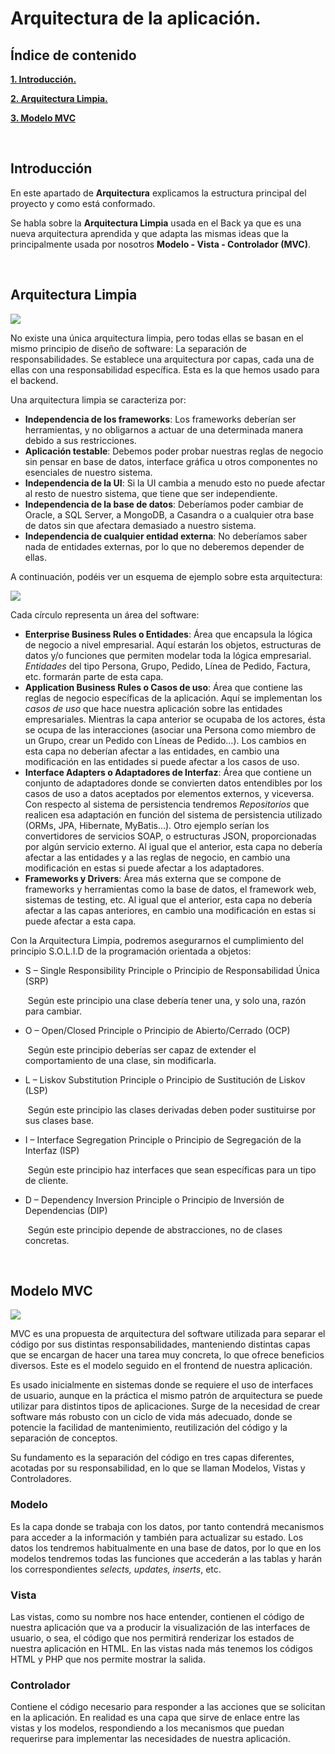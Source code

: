 # Arquitectura de la aplicación.

## Índice de contenido

**[1. Introducción.](#INTRO)**

**[2. Arquitectura Limpia.](#ARQUITECTURA_LIMPIA)**

**[3. Modelo MVC](#MODELO_MVC)**

<br>
<a name="INTRO"></a>

## Introducción

En este apartado de **Arquitectura** explicamos la estructura principal del proyecto y como está conformado.

Se habla sobre la **Arquitectura Limpia** usada en el Back ya que es una nueva arquitectura aprendida y que adapta las mismas ideas que la principalmente usada por nosotros **Modelo - Vista - Controlador (MVC)**.

<br>
<a name="ARQUITECTURA_LIMPIA"></a>

## Arquitectura Limpia

<img src=".\resources\back1.PNG" />

No existe una única arquitectura limpia, pero todas ellas se basan en el mismo principio de diseño de software: La separación de responsabilidades. Se establece una arquitectura por capas, cada una de ellas con una responsabilidad específica. Esta es la que hemos usado para el backend.

Una arquitectura limpia se caracteriza por:

- **Independencia de los frameworks**: Los frameworks deberían ser herramientas, y no obligarnos a actuar de una determinada manera debido a sus restricciones.
- **Aplicación testable**: Debemos poder probar nuestras reglas de negocio sin pensar en base de datos, interface gráfica u otros componentes no esenciales de nuestro sistema.
- **Independencia de la UI**: Si la UI cambia a menudo esto no puede afectar al resto de nuestro sistema, que tiene que ser independiente.
- **Independencia de la base de datos**: Deberíamos poder cambiar de Oracle, a SQL Server, a MongoDB, a Casandra o a cualquier otra base de datos sin que afectara demasiado a nuestro sistema.
- **Independencia de cualquier entidad externa**: No deberíamos saber nada de entidades externas, por lo que no deberemos depender de ellas.



A continuación, podéis ver un esquema de ejemplo sobre esta arquitectura:

<img src=".\resources\450_1000.jpg" />

<br>

Cada círculo representa un área del software:

- **Enterprise Business Rules o Entidades**: Área que encapsula la lógica de negocio a nivel empresarial. Aquí estarán los objetos, estructuras de datos y/o funciones que permiten modelar toda la lógica empresarial. *Entidades* del tipo Persona, Grupo, Pedido, Línea de Pedido, Factura, etc. formarán parte de esta capa.
- **Application Business Rules o Casos de uso**: Área que contiene las reglas de negocio específicas de la aplicación. Aquí se implementan los *casos de uso* que hace nuestra aplicación sobre las entidades empresariales. Mientras la capa anterior se ocupaba de los actores, ésta se ocupa de las interacciones (asociar una Persona como miembro de un Grupo, crear un Pedido con Líneas de Pedido…). Los cambios en esta capa no deberían afectar a las entidades, en cambio una modificación en las entidades si puede afectar a los casos de uso.
- **Interface Adapters o Adaptadores de Interfaz**: Área que contiene un conjunto de adaptadores donde se convierten datos entendibles por los casos de uso a datos aceptados por elementos externos, y viceversa. Con respecto al sistema de persistencia tendremos *Repositorios* que realicen esa adaptación en función del sistema de persistencia utilizado (ORMs, JPA, Hibernate, MyBatis…). Otro ejemplo serían los convertidores de servicios SOAP, o estructuras JSON, proporcionadas por algún servicio externo. Al igual que el anterior, esta capa no debería afectar a las entidades y a las reglas de negocio, en cambio una modificación en estas si puede afectar a los adaptadores.
- **Frameworks y Drivers**: Área más externa que se compone de frameworks y herramientas como la base de datos, el framework web, sistemas de testing, etc. Al igual que el anterior, esta capa no debería afectar a las capas anteriores, en cambio una modificación en estas si puede afectar a esta capa.

Con la Arquitectura Limpia, podremos asegurarnos el cumplimiento del principio S.O.L.I.D de la programación orientada a objetos:

- S – Single Responsibility Principle o Principio de Responsabilidad Única (SRP)

  ​	Según este principio una clase debería tener una, y solo una, razón para cambiar.

- O – Open/Closed Principle o Principio de Abierto/Cerrado (OCP)

  ​	Según este principio deberías ser capaz de extender el comportamiento de una clase, sin modificarla.

- L – Liskov Substitution Principle o Principio de Sustitución de Liskov (LSP)

  ​	Según este principio las clases derivadas deben poder sustituirse por sus clases base.

- I – Interface Segregation Principle o Principio de Segregación de la Interfaz (ISP)

  ​	Según este principio haz interfaces que sean específicas para un tipo de cliente.

- D – Dependency Inversion Principle o Principio de Inversión de Dependencias (DIP)

  ​	Según este principio depende de abstracciones, no de clases concretas.
  
  

<br>
<a name="MODELO_MVC"></a>

## Modelo MVC

<img src=".\resources\MVC FRONT.png" />

MVC es una propuesta de arquitectura del software utilizada para separar el código por sus distintas responsabilidades, manteniendo distintas capas que se encargan de hacer una tarea muy concreta, lo que ofrece beneficios diversos. Este es el modelo seguido en el frontend de nuestra aplicación.

Es usado inicialmente en sistemas donde se requiere el uso de interfaces de usuario, aunque en la práctica el mismo patrón de arquitectura se puede utilizar para distintos tipos de aplicaciones. Surge de la necesidad de crear software más robusto con un ciclo de vida más adecuado, donde se potencie la facilidad de mantenimiento, reutilización del código y la separación de conceptos.

Su fundamento es la separación del código en tres capas diferentes, acotadas por su responsabilidad, en lo que se llaman Modelos, Vistas y Controladores.

### Modelo

Es la capa donde se trabaja con los datos, por tanto contendrá mecanismos para acceder a la información y también para actualizar su estado. Los datos los tendremos habitualmente en una base de datos, por lo que en los modelos tendremos todas las funciones que accederán a las tablas y harán los correspondientes *selects, updates, inserts*, etc.

### Vista

Las vistas, como su nombre nos hace entender, contienen el código de nuestra aplicación que va a producir la visualización de las interfaces de usuario, o sea, el código que nos permitirá renderizar los estados de nuestra aplicación en HTML. En las vistas nada más tenemos los códigos HTML y PHP que nos permite mostrar la salida.

### Controlador

Contiene el código necesario para responder a las acciones que se solicitan en la aplicación. En realidad es una capa que sirve de enlace entre las vistas y los modelos, respondiendo a los mecanismos que puedan requerirse para implementar las necesidades de nuestra aplicación.




